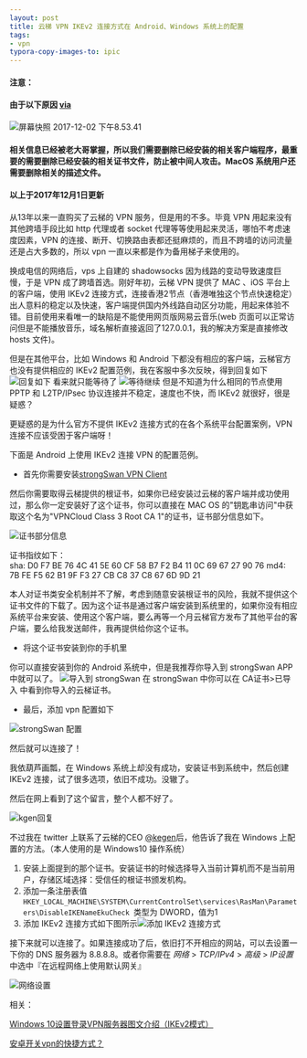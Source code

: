 ```yaml
---
layout: post
title: 云梯 VPN IKEv2 连接方式在 Android、Windows 系统上的配置 
tags:
- vpn
typora-copy-images-to: ipic
---
```


#### 注意：

#### 由于以下原因 [via](http://jsfzb.xhby.net/mp2/pc/c/201710/25/c393290.html)

![屏幕快照 2017-12-02 下午8.53.41](https://ws3.sinaimg.cn/large/006tNc79gy1fm2q2xhz1hj30hx043gmu.jpg)

#### 相关信息已经被老大哥掌握，所以我们需要删除已经安装的相关客户端程序，最重要的需要删除已经安装的相关证书文件，防止被中间人攻击。MacOS 系统用户还需要删除相关的描述文件。

#### 以上于2017年12月1日更新

从13年以来一直购买了云梯的 VPN 服务，但是用的不多。毕竟 VPN 用起来没有其他跨墙手段比如 http 代理或者 socket 代理等等使用起来灵活，哪怕不考虑速度因素，VPN 的连接、断开、切换路由表都还挺麻烦的，而且不跨墙的访问流量还是占大多数的，所以 vpn 一直以来都是作为备用梯子来使用的。

换成电信的网络后，vps 上自建的 shadowsocks 因为线路的变动导致速度巨慢，于是 VPN 成了跨墙首选。刚好年初，云梯 VPN 提供了 MAC 、iOS 平台上的客户端，使用 IKEv2 连接方式，连接香港2节点（香港唯独这个节点快速稳定）出人意料的稳定以及快速，客户端提供国内外线路自动区分功能，用起来体验不错。目前使用来看唯一的缺陷是不能使用网页版网易云音乐(web 页面可以正常访问但是不能播放音乐，域名解析直接返回了127.0.0.1，我的解决方案是直接修改 hosts 文件)。

但是在其他平台，比如 Windows 和 Android 下都没有相应的客户端，云梯官方也没有提供相应的 IKEv2 配置范例，我在客服中多次反映，得到回复如下
![回复如下](https://h.xavierskip.com:42049/i/59096c4b555905c2166e918b5e73cb06897224d1dd6f0a8ddc4685117bb267f7.jpg)
看来就只能等待了
![等待继续](https://h.xavierskip.com:42049/i/7d01f19b6050b0318bc68ebef17bdb9d759ee01ef1f78c4e6489fc6d4acd65dc.jpg)
但是不知道为什么相同的节点使用 PPTP 和 L2TP/IPsec 协议连接并不稳定，速度也不快，而 IKEv2 就很好，很是疑惑？

更疑惑的是为什么官方不提供 IKEv2 连接方式的在各个系统平台配置案例，VPN 连接不应该受困于客户端呀！

下面是 Android 上使用 IKEv2 连接 VPN 的配置范例。

* 首先你需要安装[strongSwan VPN Client](https://play.google.com/store/apps/details?id=org.strongswan.android)

然后你需要取得云梯提供的根证书，如果你已经安装过云梯的客户端并成功使用过，那么你一定安装好了这个证书，你可以直接在 MAC OS 的"钥匙串访问"中获取这个名为"VPNCloud Class 3 Root CA 1"的证书，证书部分信息如下。

![证书部分信息](https://h.xavierskip.com:42049/i/9f05ff2b8d59cb233b42db94ec1993490ab3285a0996baf7bc2e6612ceb348cb.jpg)

证书指纹如下：
​	
	sha: D0 F7 BE 76 4C 41 5E 60 CF 58 B7 F2 B4 11 0C 69 67 27 90 76
	md4: 7B FE F5 62 B1 9F F3 27 CB C8 37 C8 67 6D 9D 21

本人对证书类安全机制并不了解，考虑到随意安装根证书的风险，我就不提供这个证书文件的下载了。因为这个证书是通过客户端安装到系统里的，如果你没有相应系统平台来安装、使用这个客户端，要么再等一个月云梯官方发布了其他平台的客户端，要么给我发送邮件，我再提供给你这个证书。

* 将这个证书安装到你的手机里

你可以直接安装到你的 Android 系统中，但是我推荐你导入到 strongSwan APP 中就可以了。
![导入到 strongSwan](https://h.xavierskip.com:42049/i/11974fd396f1a3d65ae82da909547e29d932c26406ae5331173971b475f0a5ce.jpg)
在 strongSwan 中你可以在 CA证书>已导入 中看到你导入的云梯证书。

* 最后，添加 vpn 配置如下

![strongSwan 配置](https://h.xavierskip.com:42049/i/ddf43700d81ae5212f749618b2d9ca4fba26122d61a69af7d956de6e5f9529ed.jpg)

然后就可以连接了！

我依葫芦画瓢，在 Windows 系统上却没有成功，安装证书到系统中，然后创建 IKEv2 连接，试了很多选项，依旧不成功。没辙了。

然后在网上看到了这个留言，整个人都不好了。

![kgen回复](https://h.xavierskip.com:42049/i/c5f6d06eff1c5bfd2ab15f3ad1494a96c3c51c5bbdbb5023030244dff4ef4f30.jpg)

不过我在 twitter 上联系了云梯的CEO [@kegen](https://twitter.com/kgen)后，他告诉了我在 Windows 上配置的方法。（本人使用的是 Windows10 操作系统）

1. 安装上面提到的那个证书。安装证书的时候选择导入当前计算机而不是当前用户，存储区域选择：受信任的根证书颁发机构。
2. 添加一条注册表值`HKEY_LOCAL_MACHINE\SYSTEM\CurrentControlSet\services\RasMan\Parameters\DisableIKENameEkuCheck `类型为 DWORD，值为1
3. 添加 IKEv2 连接方式如下图所示![添加 IKEv2 连接方式](https://h.xavierskip.com:42049/i/8ea34f80a811425c6d2759b4ddb5e9b065783e03f27b16aa4c9b9f56417096b9.jpg)

接下来就可以连接了。如果连接成功了后，依旧打不开相应的网站，可以去设置一下你的 DNS 服务器为 8.8.8.8。或者你需要在 *网络* > *TCP/IPv4* > *高级* > *IP设置* 中选中『在远程网络上使用默认网关』

![网络设置](https://h.xavierskip.com:42049/i/79617d2ae9f57ffa406e8751e675a134ce377bd7d310612363bc5a8587f79f04.jpg)


相关：

[Windows 10设置登录VPN服务器图文介绍（IKEv2模式）](https://www.cvpncup.com/config/windows10-ikev2)

[安卓开关vpn的快捷方式？](https://www.zhihu.com/question/37393013/answer/161280766)

